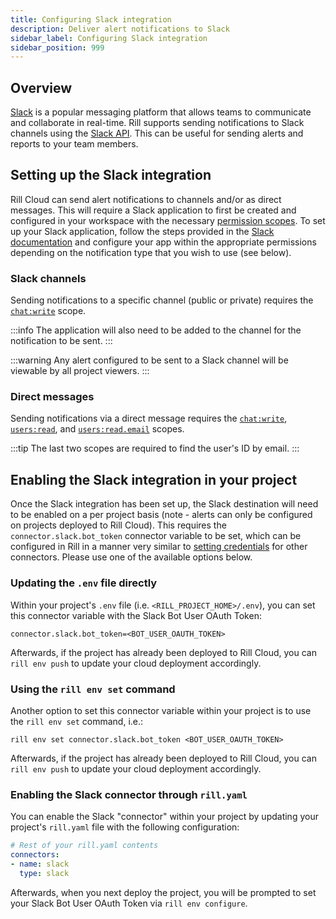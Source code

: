 ```yaml
---
title: Configuring Slack integration
description: Deliver alert notifications to Slack
sidebar_label: Configuring Slack integration
sidebar_position: 999
---
```



## Overview

[Slack](https://slack.com/) is a popular messaging platform that allows teams to communicate and collaborate in real-time. 
Rill supports sending notifications to Slack channels using the [Slack API](https://api.slack.com/). 
This can be useful for sending alerts and reports to your team members. 

## Setting up the Slack integration

Rill Cloud can send alert notifications to channels and/or as direct messages. This will require a Slack application to first be created and configured in your workspace with the necessary [permission scopes](https://api.slack.com/scopes). To set up your Slack application, follow the steps provided in the [Slack documentation](https://api.slack.com/start/quickstart) and configure your app within the appropriate permissions depending on the notification type that you wish to use (see below).


### Slack channels

Sending notifications to a specific channel (public or private) requires the [`chat:write`](https://api.slack.com/scopes/chat:write) scope.

:::info
The application will also need to be added to the channel for the notification to be sent.
:::

:::warning
Any alert configured to be sent to a Slack channel will be viewable by all project viewers. 
:::

### Direct messages

Sending notifications via a direct message requires the [`chat:write`](https://api.slack.com/scopes/chat:write), [`users:read`](https://api.slack.com/scopes/users:read), and [`users:read.email`](https://api.slack.com/scopes/users:read.email) scopes. 

:::tip
The last two scopes are required to find the user's ID by email.
:::

## Enabling the Slack integration in your project

Once the Slack integration has been set up, the Slack destination will need to be enabled on a per project basis (note - alerts can only be configured on projects deployed to Rill Cloud). This requires the `connector.slack.bot_token` connector variable to be set, which can be configured in Rill in a manner very similar to [setting credentials](/deploy/deploy-credentials#configure-environmental-variables-and-credentials-for-rill-cloud) for other connectors. Please use one of the available options below.

### Updating the `.env` file directly

Within your project's `.env` file (i.e. `<RILL_PROJECT_HOME>/.env`), you can set this connector variable with the Slack Bot User OAuth Token:

```shell
connector.slack.bot_token=<BOT_USER_OAUTH_TOKEN>
```

Afterwards, if the project has already been deployed to Rill Cloud, you can `rill env push` to update your cloud deployment accordingly.

### Using the `rill env set` command

Another option to set this connector variable within your project is to use the `rill env set` command, i.e.:

```shell
rill env set connector.slack.bot_token <BOT_USER_OAUTH_TOKEN>
```

Afterwards, if the project has already been deployed to Rill Cloud, you can `rill env push` to update your cloud deployment accordingly.

### Enabling the Slack connector through `rill.yaml`

You can enable the Slack "connector" within your project by updating your project's `rill.yaml` file with the following configuration:

```yaml
# Rest of your rill.yaml contents
connectors:
- name: slack
  type: slack
```

Afterwards, when you next deploy the project, you will be prompted to set your Slack Bot User OAuth Token via `rill env configure`.

